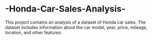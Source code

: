 # -Honda-Car-Sales-Analysis-

This project contains an analysis of a dataset of Honda car sales. The dataset includes information about the car model, year, price, mileage, location, and other features.
